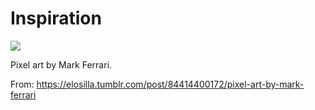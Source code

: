 # Inspiration

![](https://db-feed.s3.amazonaws.com/legacy/tumblr_n4w80xOExd1s559q7o10_500-1535075872708.gif)

Pixel art by Mark Ferrari.

From: https://elosilla.tumblr.com/post/84414400172/pixel-art-by-mark-ferrari